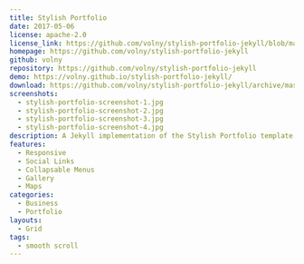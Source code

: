 ```yaml
---
title: Stylish Portfolio
date: 2017-05-06
license: apache-2.0
license_link: https://github.com/volny/stylish-portfolio-jekyll/blob/master/LICENSE
homepage: https://github.com/volny/stylish-portfolio-jekyll
github: volny
repository: https://github.com/volny/stylish-portfolio-jekyll
demo: https://volny.github.io/stylish-portfolio-jekyll/
download: https://github.com/volny/stylish-portfolio-jekyll/archive/master.zip
screenshots:
  - stylish-portfolio-screenshot-1.jpg
  - stylish-portfolio-screenshot-2.jpg
  - stylish-portfolio-screenshot-3.jpg
  - stylish-portfolio-screenshot-4.jpg
description: A Jekyll implementation of the Stylish Portfolio template by Start Bootstrap
features:
  - Responsive
  - Social Links
  - Collapsable Menus
  - Gallery
  - Maps
categories:
  - Business
  - Portfolio
layouts:
  - Grid
tags:
  - smooth scroll
---
```

